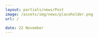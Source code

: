 ```yaml
---
layout: partials/news/Post
image: /assets/img/news/placeholder.png
url: /

date: 22 November
---
```

